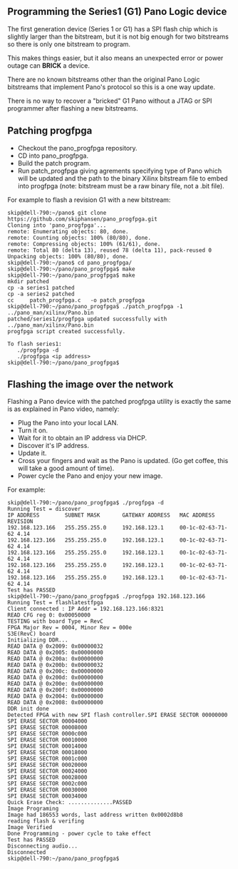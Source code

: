 ## Programming the Series1 (G1) Pano Logic device

The first generation device (Series 1 or G1) has a SPI flash chip which is 
slightly larger than the bitstream, but it is not big enough for two 
bitstreams so there is only one bitstream to program.  

This makes things easier, but it also means an unexpected error or power 
outage can **BRICK** a device.

There are no known bitstreams other than the original Pano Logic bitstreams that
implement Pano's protocol so this is a one way update.  

There is no way to recover a "bricked" G1 Pano without a JTAG or SPI 
programmer after flashing a new bitstreams.

## Patching progfpga

* Checkout the pano_progfpga repository.
* CD into pano_progfpga.
* Build the patch program.
* Run patch_progfpga giving agrements specifying type of Pano which will 
be updated and the path to the binary Xilinx bitstream file to embed into 
progfpga (note: bitstream must be a raw binary file, not a .bit file).  

For example to flash a revision G1 with a new bitstream:

```
skip@dell-790:~/pano$ git clone https://github.com/skiphansen/pano_progfpga.git
Cloning into 'pano_progfpga'...
remote: Enumerating objects: 80, done.
remote: Counting objects: 100% (80/80), done.
remote: Compressing objects: 100% (61/61), done.
remote: Total 80 (delta 13), reused 78 (delta 11), pack-reused 0
Unpacking objects: 100% (80/80), done.
skip@dell-790:~/pano$ cd pano_progfpga/
skip@dell-790:~/pano/pano_progfpga$ make
skip@dell-790:~/pano/pano_progfpga$ make
mkdir patched
cp -a series1 patched
cp -a series2 patched
cc     patch_progfpga.c   -o patch_progfpga
skip@dell-790:~/pano/pano_progfpga$ ./patch_progfpga -1 ../pano_man/xilinx/Pano.bin
patched/series1/progfpga updated successfully with ../pano_man/xilinx/Pano.bin
progfpga script created successfully.

To flash series1:
   ./progfpga -d
   ./progfpga <ip address>
skip@dell-790:~/pano/pano_progfpga$
```

## Flashing the image over the network

Flashing a Pano device with the patched progfpga utility is exactly the 
same is as explained in Pano video, namely: 

* Plug the Pano into your local LAN.
* Turn it on.
* Wait for it to obtain an IP address via DHCP.
* Discover it's IP address.
* Update it.
* Cross your fingers and wait as the Pano is updated.  (Go get coffee, 
this will take a good amount of time).  
* Power cycle the Pano and enjoy your new image.

For example:

```
skip@dell-790:~/pano/pano_progfpga$ ./progfpga -d
Running Test = discover
IP ADDRESS        SUBNET MASK       GATEWAY ADDRESS   MAC ADDRESS       REVISION
192.168.123.166   255.255.255.0     192.168.123.1     00-1c-02-63-71-62 4.14
192.168.123.166   255.255.255.0     192.168.123.1     00-1c-02-63-71-62 4.14
192.168.123.166   255.255.255.0     192.168.123.1     00-1c-02-63-71-62 4.14
192.168.123.166   255.255.255.0     192.168.123.1     00-1c-02-63-71-62 4.14
192.168.123.166   255.255.255.0     192.168.123.1     00-1c-02-63-71-62 4.14
Test has PASSED
skip@dell-790:~/pano/pano_progfpga$ ./progfpga 192.168.123.166
Running Test = flashlatestfpga
Client connected : IP Addr = 192.168.123.166:8321
READ CFG reg 0: 0x00050000
TESTING with board Type = RevC
FPGA Major Rev = 0004, Minor Rev = 000e
S3E(RevC) board
Initializing DDR...
READ DATA @ 0x2009: 0x00000032
READ DATA @ 0x2005: 0x00000000
READ DATA @ 0x200a: 0x00000000
READ DATA @ 0x200b: 0x00000032
READ DATA @ 0x200c: 0x00000000
READ DATA @ 0x200d: 0x00000000
READ DATA @ 0x200e: 0x00000000
READ DATA @ 0x200f: 0x00000000
READ DATA @ 0x2004: 0x00000000
READ DATA @ 0x2008: 0x00000000
DDR init done
Detected FPGA with new SPI flash controller.SPI ERASE SECTOR 00000000
SPI ERASE SECTOR 00004000
SPI ERASE SECTOR 00008000
SPI ERASE SECTOR 0000c000
SPI ERASE SECTOR 00010000
SPI ERASE SECTOR 00014000
SPI ERASE SECTOR 00018000
SPI ERASE SECTOR 0001c000
SPI ERASE SECTOR 00020000
SPI ERASE SECTOR 00024000
SPI ERASE SECTOR 00028000
SPI ERASE SECTOR 0002c000
SPI ERASE SECTOR 00030000
SPI ERASE SECTOR 00034000
Quick Erase Check: ..............PASSED
Image Programing
Image had 186553 words, last address written 0x0002d8b8
reading flash & verifing
Image Verified
Done Programming - power cycle to take effect
Test has PASSED
Disconnecting audio...
Disconnected
skip@dell-790:~/pano/pano_progfpga$
```


